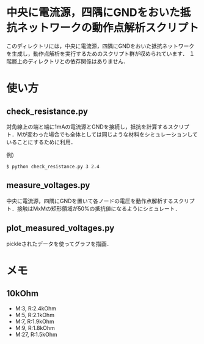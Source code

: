 # 中央に電流源，四隅にGNDをおいた抵抗ネットワークの動作点解析スクリプト

このディレクトリには，中央に電流源，四隅にGNDをおいた抵抗ネットワークを生成し，動作点解析を実行するためのスクリプト群が収められています．
１階層上のディレクトリとの依存関係はありません．

# 使い方

## check_resistance.py
対角線上の端と端に1mAの電流源とGNDを接続し，抵抗を計算するスクリプト．Mが変わった場合でも全体としては同じような材料をシミュレーションしていることにするために利用．

例）
```
$ python check_resistance.py 3 2.4
```

## measure_voltages.py
中央に電流源，四隅にGNDを置いて各ノードの電圧を動作点解析するスクリプト．接触はMxMの矩形領域が50%の抵抗値になるようにシミュレート．

## plot_measured_voltages.py
pickleされたデータを使ってグラフを描画．

# メモ
## 10kOhm
- M:3, R:2.4kOhm
- M:5, R:2.1kOhm
- M:7, R:1.9kOhm
- M:9, R:1.8kOhm
- M:27, R:1.5kOhm
